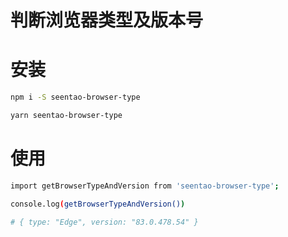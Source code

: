 # 判断浏览器类型及版本号

# 安装

```bash
npm i -S seentao-browser-type

yarn seentao-browser-type
```

# 使用

```bash
import getBrowserTypeAndVersion from 'seentao-browser-type';

console.log(getBrowserTypeAndVersion())

# { type: "Edge", version: "83.0.478.54" }
```
